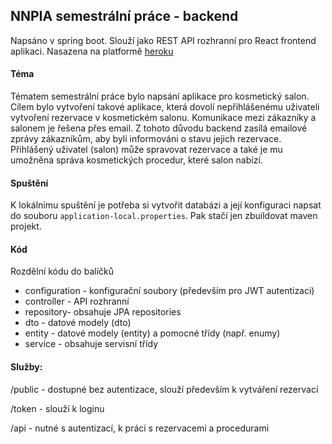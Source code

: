 ## NNPIA semestrální práce - backend

Napsáno v spring boot. Slouží jako REST API rozhranní pro React frontend aplikaci.
Nasazena na platformě [heroku](https://nnpia-backend.herokuapp.com/)

#### Téma
Tématem semestrální práce bylo napsání aplikace pro kosmetický salon.
Cílem bylo vytvoření takové aplikace, která dovolí nepřihlášenému uživateli vytvoření rezervace v kosmetickém salonu. 
Komunikace mezi zákazníky a salonem je řešena přes email. Z tohoto důvodu backend zasílá emailové zprávy zákazníkům, aby byli informováni o stavu jejich rezervace. 
Přihlášený uživatel (salon) může spravovat rezervace a také je mu umožněna správa kosmetických procedur, které salon nabízí.

#### Spuštění
K lokálnímu spuštění je potřeba si vytvořit databázi a její konfiguraci napsat do souboru `application-local.properties`.
Pak stačí jen zbuildovat maven projekt.

#### Kód
Rozdělní kódu do balíčků 
- configuration - konfigurační soubory (především pro JWT autentizaci)
- controller - API rozhranní
- repository- obsahuje JPA repositories
- dto - datové modely (dto)
- entity - datové modely (entity) a pomocné třídy (např. enumy)
- service - obsahuje servisní třídy

#### Služby:

/public - dostupné bez autentizace, slouží především k vytváření rezervací

/token - slouží k loginu 
      
/api - nutné s autentizací, k práci s rezervacemi a procedurami
